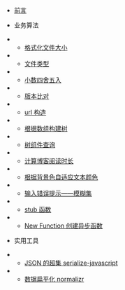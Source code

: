 
* [前言](/)
* 业务算法
* * [格式化文件大小](/business/format-file-size.md)
* * [文件类型](/business/file-type.md)
* * [小数四舍五入](/business/round.md)
* * [版本比对](/business/compare-version.md)
* * [url 构造](/business/url-cat.md)
* * [根据数组构建树](/business/build-tree.md)
* * [树组件查询](/business/array-tree-filter.md)
* * [计算博客阅读时长](/business/reading-time.md)
* * [根据背景色自适应文本颜色](/business/contrast-text-color.md)
* * [输入错误提示——模糊集](/business/fuzzy-set.md)
* * [stub 函数](/business/stub.md)
* * [New Function 创建异步函数](/business/new-async-function.md)

* 实用工具
* * [JSON 的超集 serialize-javascript](/util/serialize-javascript.md)
* * [数据扁平化 normalizr](/util/normalizr.md)